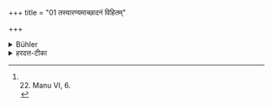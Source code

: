 +++
title = "01 तस्यारण्यमाच्छादनं विहितम्"

+++

<details><summary>Bühler</summary>

1. A dress of materials procured in the woods (skins or bark) is ordained for him. [^1] 


[^1]:  22. Manu VI, 6.
</details>

<details><summary>हरदत्त-टीका</summary>

## सूत्रम्
तस्याऽऽरण्यमाच्छादनं विहितम् ॥ १ ॥  
### टिप्पनी
अरण्ये भवमारण्यमजिनवल्कलादि ॥१॥
</details>
